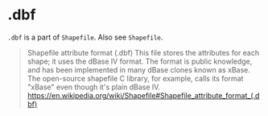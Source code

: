 # .dbf

`.dbf` is a part of `Shapefile`.
Also see `Shapefile`.

> Shapefile attribute format (.dbf)
> This file stores the attributes for each shape; it uses the dBase IV format. The format is public knowledge, and has been implemented in many dBase clones known as xBase. The open-source shapefile C library, for example, calls its format "xBase" even though it's plain dBase IV.
> https://en.wikipedia.org/wiki/Shapefile#Shapefile_attribute_format_(.dbf)
